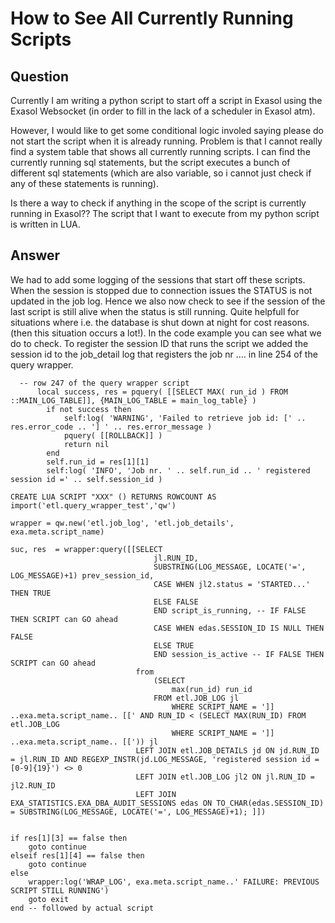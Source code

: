 # How to See All Currently Running Scripts

## Question
Currently I am writing a python script to start off a script in Exasol using the Exasol Websocket (in order to fill in the lack of a scheduler in Exasol atm).

However, I would like to get some conditional logic involed saying please do not start the script when it is already running. Problem is that I cannot really find a system table that shows all currently running scripts. I can find the currently running sql statements, but the script executes a bunch of different sql statements (which are also variable, so i cannot just check if any of these statements is running). 

Is there a way to check if anything in the scope of the script is currently running in Exasol?? The script that I want to execute from my python script is written in LUA. 

## Answer
We had to add some logging of the sessions that start off these scripts. When the session is stopped due to connection issues the STATUS is not updated in the job log. Hence we also now check to see if the session of the last script is still alive when the status is still running. Quite helpfull for situations where i.e. the database is shut down at night for cost reasons. (then this situation occurs a lot!). In the code example you can see what we do to check. To register the session ID that runs the script we added the session id to the job_detail log that registers the job nr .... in line 254 of the query wrapper. 
```
  -- row 247 of the query wrapper script
      local success, res = pquery( [[SELECT MAX( run_id ) FROM ::MAIN_LOG_TABLE]], {MAIN_LOG_TABLE = main_log_table} )
        if not success then
            self:log( 'WARNING', 'Failed to retrieve job id: [' .. res.error_code .. '] ' .. res.error_message )
            pquery( [[ROLLBACK]] )
            return nil
        end
        self.run_id = res[1][1]
        self:log( 'INFO', 'Job nr. ' .. self.run_id .. ' registered session id =' .. self.session_id )
```
```
CREATE LUA SCRIPT "XXX" () RETURNS ROWCOUNT AS
import('etl.query_wrapper_test','qw')

wrapper = qw.new('etl.job_log', 'etl.job_details', exa.meta.script_name)

suc, res  = wrapper:query([[SELECT 
								jl.RUN_ID,
								SUBSTRING(LOG_MESSAGE, LOCATE('=', LOG_MESSAGE)+1) prev_session_id,
								CASE WHEN jl2.status = 'STARTED...' THEN TRUE 
								ELSE FALSE 
								END script_is_running, -- IF FALSE THEN SCRIPT can GO ahead
								CASE WHEN edas.SESSION_ID IS NULL THEN FALSE
								ELSE TRUE
								END session_is_active -- IF FALSE THEN SCRIPT can GO ahead
							from							
								(SELECT 
									max(run_id) run_id 
								FROM etl.JOB_LOG jl 
									WHERE SCRIPT_NAME = ']] ..exa.meta.script_name.. [[' AND RUN_ID < (SELECT MAX(RUN_ID) FROM etl.JOB_LOG 
									WHERE SCRIPT_NAME = ']] ..exa.meta.script_name.. [[')) jl
							LEFT JOIN etl.JOB_DETAILS jd ON jd.RUN_ID = jl.RUN_ID AND REGEXP_INSTR(jd.LOG_MESSAGE, 'registered session id =[0-9]{19}') <> 0
							LEFT JOIN etl.JOB_LOG jl2 ON jl.RUN_ID = jl2.RUN_ID
							LEFT JOIN EXA_STATISTICS.EXA_DBA_AUDIT_SESSIONS edas ON TO_CHAR(edas.SESSION_ID) = SUBSTRING(LOG_MESSAGE, LOCATE('=', LOG_MESSAGE)+1); ]])
	
							
if res[1][3] == false then 
	goto continue
elseif res[1][4] == false then
	goto continue
else 
	wrapper:log('WRAP_LOG', exa.meta.script_name..' FAILURE: PREVIOUS SCRIPT STILL RUNNING')
	goto exit
end -- followed by actual script 
```